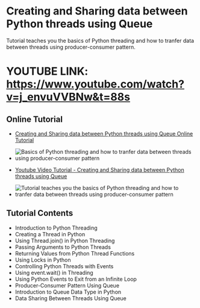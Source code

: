 # Creating and Sharing data between Python threads using Queue

  Tutorial teaches you the basics of Python threading and how to tranfer data between threads using producer-consumer pattern.

  # YOUTUBE LINK: https://www.youtube.com/watch?v=j_envuVVBNw&t=88s

## Online Tutorial 

 - [Creating and Sharing data between Python threads using Queue Online Tutorial ](https://www.xanthium.in/creating-threads-sharing-synchronizing-data-using-queue-lock-semaphore-python)

 - ![Basics of Python threading and how to tranfer data between threads using producer-consumer pattern](https://img.youtube.com/vi/j_envuVVBNw/0.jpg)

 - [Youtube Video Tutorial - Creating and Sharing data between Python threads using Queue ](https://www.youtube.com/watch?v=j_envuVVBNw)

 - ![Tutorial teaches you the basics of Python threading and how to tranfer data between threads using producer-consumer pattern](https://www.xanthium.in/sites/default/files/inline-images/python-threads-with-lock.jpg)

## Tutorial Contents

 - Introduction to Python Threading
 - Creating a Thread in Python
 - Using Thread.join() in Python Threading
 - Passing Arguments to Python Threads
 - Returning Values from Python Thread Functions
 - Using Locks in Python
 - Controlling Python Threads with Events
 - Using event.wait() in Threading
 - Using Python Events to Exit from an Infinite Loop
 - Producer-Consumer Pattern Using Queue
 - Introduction to Queue Data Type in Python
 - Data Sharing Between Threads Using Queue

